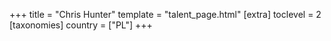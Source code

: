 +++
title = "Chris Hunter"
template = "talent_page.html"
[extra]
toclevel = 2
[taxonomies]
country = ["PL"]
+++
